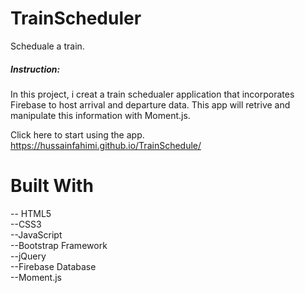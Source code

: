 # TrainScheduler
Scheduale a train.

<h5>Instruction:</h5>
In this project, i creat a train schedualer application that incorporates Firebase to host arrival and departure data. This app will retrive and manipulate this information with Moment.js. <br>

Click here to start using the app. https://hussainfahimi.github.io/TrainSchedule/


# Built With
-- HTML5<br>
--CSS3<br>
--JavaScript<br>
--Bootstrap Framework<br>
--jQuery<br>
--Firebase Database<br>
--Moment.js<br>




